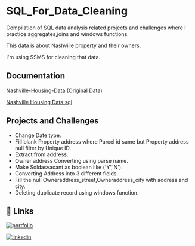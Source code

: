 
# SQL_For_Data_Cleaning

Compilation of SQL data analysis related projects and challenges where I practice aggregates,joins and windows functions.

This data is about Nashville property and their owners.

I'm using SSMS for cleaning that data.


## Documentation

[Nashville-Housing-Data (Original Data)](https://github.com/SubhadeepBanik/Nashville-Housing-Data/blob/main/Nashville%20Housing%20Data%20for%20Data%20Cleaning.csv)

[Nashville Housing Data.sql](https://github.com/SubhadeepBanik/Nashville-Housing-Data/blob/main/Nashville%20Housing%20Data.sql)


## Projects and Challenges

- Change Date type.
- Fill blank Property address where Parcel id same but Property address null filter by Unique ID.
- Extract from address.
- Owner address Converting using parse name.
- Make Soldasvacant as boolean like ('Y','N').
- Converting Address into 3 different fields.
- Fill the null Owneraddress_street,Owneraddress_city with address and city.
- Deleting duplicate record using windows function.


## 🔗 Links
[![portfolio](https://img.shields.io/badge/my_portfolio-000?style=for-the-badge&logo=ko-fi&logoColor=white)](https://subhadeepbanik.github.io/subhadeepbanik.io/)

[![linkedin](https://img.shields.io/badge/linkedin-0A66C2?style=for-the-badge&logo=linkedin&logoColor=white)](https://www.linkedin.com/in/subhadeep-banik-215319134?lipi=urn%3Ali%3Apage%3Ad_flagship3_profile_view_base_contact_details%3BCtHzZZRPQxitoagiVbCPZQ%3D%3D)

